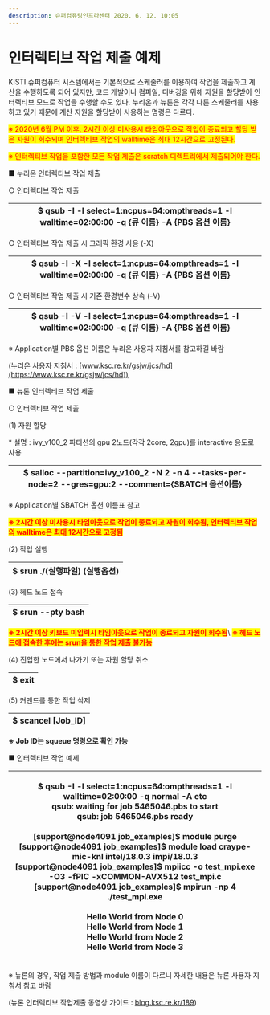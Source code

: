 ```yaml
---
description: 슈퍼컴퓨팅인프라센터 2020. 6. 12. 10:05
---
```


# 인터렉티브 작업 제출 예제

KISTI 슈퍼컴퓨터 시스템에서는 기본적으로 스케줄러를 이용하여 작업을 제출하고 계산을 수행하도록 되어 있지만, 코드 개발이나 컴파일, 디버깅을 위해 자원을 할당받아 인터렉티브 모드로 작업을 수행할 수도 있다. 누리온과 뉴론은 각각 다른 스케줄러를 사용하고 있기 때문에 계산 자원을 할당받아 사용하는 명령은 다르다.&#x20;

&#x20;<mark style="color:red;">※ 2020년 6월 PM 이후, 2시간 이상 미사용시 타임아웃으로 작업이 종료되고 할당 받은 자원이 회수되며 인터렉티브 작업의 walltime은 최대 12시간으로 고정된다.</mark>

&#x20;<mark style="color:red;">※ 인터렉티브 작업을 포함한 모든 작업 제출은 scratch 디렉토리에서 제출되어야 한다.</mark>



■ 누리온 인터렉티브 작업 제출

&#x20;○ 인터렉티브 작업 제출

| $ qsub **-I** -l select=1:ncpus=64:ompthreads=1 -l walltime=02:00:00 -q {큐 이름} -A {PBS 옵션 이름} |
| --------------------------------------------------------------------------------------------- |



○ 인터렉티브 작업 제출 시 그래픽 환경 사용 (-X)

| $ qsub -I **-X** -l select=1:ncpus=64:ompthreads=1 -l walltime=02:00:00 -q {큐 이름} -A {PBS 옵션 이름} |
| ------------------------------------------------------------------------------------------------ |



○ 인터렉티브 작업 제출 시 기존 환경변수 상속 (-V)

| $ qsub -I **-V** -l select=1:ncpus=64:ompthreads=1 -l walltime=02:00:00 -q {큐 이름} -A {PBS 옵션 이름} |
| ------------------------------------------------------------------------------------------------ |

&#x20;※ Application별 PBS 옵션 이름은 누리온 사용자 지침서를 참고하길 바람

&#x20;   (누리온 사용자 지침서 : [www.ksc.re.kr/gsjw/jcs/hd](https://www.ksc.re.kr/gsjw/jcs/hd))



■ 뉴론 인터렉티브 작업 제출

&#x20;○ 인터렉티브 작업 제출

(1) 자원 할당

\* 설명 : ivy\_v100\_2 파티션의 gpu 2노드(각각 2core, 2gpu)를 interactive 용도로 사용

|  $ salloc --partition=ivy\_v100\_2 -N 2 -n 4 --tasks-per-node=2 --gres=gpu:2 --comment={SBATCH 옵션이름}  |
| ----------------------------------------------------------------------------------------------------- |

※ Application별 SBATCH 옵션 이름표 참고

<mark style="color:red;">**※ 2시간 이상 미사용시 타임아웃으로 작업이 종료되고 자원이 회수됨, 인터렉티브 작업의 walltime은 최대 12시간으로 고정됨**</mark>



(2) 작업 실행

|  $ srun ./(실행파일) (실행옵션)  |
| ------------------------ |



(3) 헤드 노드 접속

|  $ srun --pty bash  |
| ------------------- |

<mark style="color:red;">**※ 2시간 이상 키보드 미입력시 타임아웃으로 작업이 종료되고 자원이 회수됨**</mark>\ <mark style="color:red;"></mark><mark style="color:red;">**※ 헤드 노드에 접속한 후에는 srun을 통한 작업 제출 불가능**</mark>



(4) 진입한 노드에서 나가기 또는 자원 할당 취소

|  $ exit |
| ------- |



(5) 커맨드를 통한 작업 삭제

|  $ scancel \[Job\_ID] |
| --------------------- |

**※ Job ID는 squeue 명령으로 확인 가능**



■ 인터렉티브 작업 예제

| <p> $ qsub -I -l select=1:ncpus=64:ompthreads=1 -l walltime=02:00:00 -q normal -A etc<br>qsub: waiting for job 5465046.pbs to start<br>qsub: job 5465046.pbs ready<br><br>[support@node4091 job_examples]$ module purge<br>[support@node4091 job_examples]$ module load craype-mic-knl intel/18.0.3 impi/18.0.3<br>[support@node4091 job_examples]$ mpiicc -o test_mpi.exe -O3 -fPIC -xCOMMON-AVX512 test_mpi.c<br>[support@node4091 job_examples]$ mpirun -np 4 ./test_mpi.exe<br><br>Hello World from Node 0<br>Hello World from Node 1<br>Hello World from Node 2<br>Hello World from Node 3</p> |
| --------------------------------------------------------------------------------------------------------------------------------------------------------------------------------------------------------------------------------------------------------------------------------------------------------------------------------------------------------------------------------------------------------------------------------------------------------------------------------------------------------------------------------------------------------------------------------------------------- |

&#x20;※ 뉴론의 경우, 작업 제출 방법과 module 이름이 다르니 자세한 내용은 뉴론 사용자 지침서 참고 바람

&#x20;   (뉴론 인터렉티브 작업제출 동영상 가이드 : [blog.ksc.re.kr/189](https://blog.ksc.re.kr/189))
